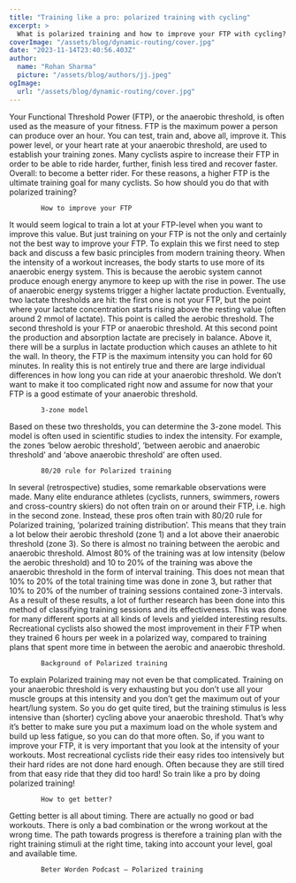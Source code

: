 ```yaml
---
title: "Training like a pro: polarized training with cycling"
excerpt: >
  What is polarized training and how to improve your FTP with cycling? This article explains on how to improve on the bike.
coverImage: "/assets/blog/dynamic-routing/cover.jpg"
date: "2023-11-14T23:40:56.403Z"
author:
  name: "Rohan Sharma"
  picture: "/assets/blog/authors/jj.jpeg"
ogImage:
  url: "/assets/blog/dynamic-routing/cover.jpg"
---
```


Your Functional Threshold Power (FTP), or the anaerobic threshold, is often used as the measure of your fitness. FTP is the maximum power a person can produce over an hour. You can test, train and, above all, improve it. This power level, or your heart rate at your anaerobic threshold, are used to establish your training zones. Many cyclists aspire to increase their FTP in order to be able to ride harder, further, finish less tired and recover faster. Overall: to become a better rider. For these reasons, a higher FTP is the ultimate training goal for many cyclists. So how should you do that with polarized training?
	
			
			
		
			How to improve your FTP
It would seem logical to train a lot at your FTP-level when you want to improve this value. But just training on your FTP is not the only and certainly not the best way to improve your FTP. To explain this we first need to step back and discuss a few basic principles from modern training theory.
When the intensity of a workout increases, the body starts to use more of its anaerobic energy system. This is because the aerobic system cannot produce enough energy anymore to keep up with the rise in power. The use of anaerobic energy systems trigger a higher lactate production. Eventually, two lactate thresholds are hit: the first one is not your FTP, but the point where your lactate concentration starts rising above the resting value (often around 2 mmol of lactate). This point is called the aerobic threshold.
The second threshold is your FTP or anaerobic threshold. At this second point the production and absorption lactate are precisely in balance. Above it, there will be a surplus in lactate production which causes an athlete to hit the wall. In theory, the FTP is the maximum intensity you can hold for 60 minutes. In reality this is not entirely true and there are large individual differences in how long you can ride at your anaerobic threshold. We don’t want to make it too complicated right now and assume for now that your FTP is a good estimate of your anaerobic threshold.

		
			3-zone model
Based on these two thresholds, you can determine the 3-zone model. This model is often used in scientific studies to index the intensity. For example, the zones ‘below aerobic threshold’, ‘between aerobic and anaerobic threshold’ and ‘above anaerobic threshold’ are often used.

		
			80/20 rule for Polarized training
In several (retrospective) studies, some remarkable observations were made. Many elite endurance athletes (cyclists, runners, swimmers, rowers and cross-country skiers) do not often train on or around their FTP, i.e. high in the second zone. Instead, these pros often train with 80/20 rule for Polarized training, ‘polarized training distribution’. This means that they train a lot below their aerobic threshold (zone 1) and a lot above their anaerobic threshold (zone 3). So there is almost no training between the aerobic and anaerobic threshold. Almost 80% of the training was at low intensity (below the aerobic threshold) and 10 to 20% of the training was above the anaerobic threshold in the form of interval training. This does not mean that 10% to 20% of the total training time was done in zone 3, but rather that 10% to 20% of the number of training sessions contained zone-3 intervals.
As a result of these results, a lot of further research has been done into this method of classifying training sessions and its effectiveness. This was done for many different sports at all kinds of levels and yielded interesting results. Recreational cyclists also showed the most improvement in their FTP when they trained 6 hours per week in a polarized way, compared to training plans that spent more time in between the aerobic and anaerobic threshold.

		
			Background of Polarized training
To explain Polarized training may not even be that complicated. Training on your anaerobic threshold is very exhausting but you don’t use all your muscle groups at this intensity and you don’t get the maximum out of your heart/lung system. So you do get quite tired, but the training stimulus is less intensive than (shorter) cycling above your anaerobic threshold. That’s why it’s better to make sure you put a maximum load on the whole system and build up less fatigue, so you can do that more often. So, if you want to improve your FTP, it is very important that you look at the intensity of your workouts. Most recreational cyclists ride their easy rides too intensively but their hard rides are not done hard enough. Often because they are still tired from that easy ride that they did too hard! So train like a pro by doing polarized training!

		
			How to get better?
Getting better is all about timing. There are actually no good or bad workouts. There is only a bad combination or the wrong workout at the wrong time. The path towards progress is therefore a training plan with the right training stimuli at the right time, taking into account your level, goal and available time.

		
		
			Beter Worden Podcast – Polarized training